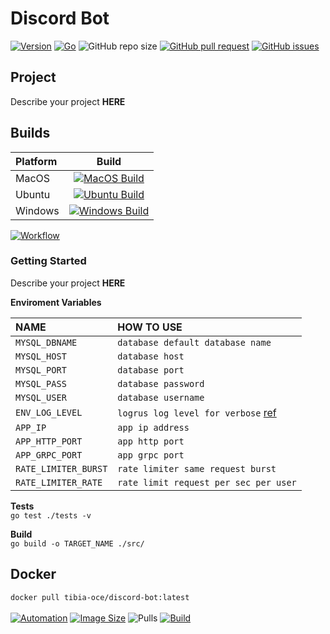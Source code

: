 # Discord Bot

[![Version](https://img.shields.io/github/v/release/tibia-oce/discord-bot)](https://github.com/tibia-oce/discord-bot/releases/latest)
[![Go](https://img.shields.io/github/go-mod/go-version/tibia-oce/discord-bot)](https://golang.org/doc/go1.16)
![GitHub repo size](https://img.shields.io/github/repo-size/tibia-oce/discord-bot)
[![GitHub pull request](https://img.shields.io/github/issues-pr/tibia-oce/discord-bot)](https://github.com/tibia-oce/discord-bot/pulls)
[![GitHub issues](https://img.shields.io/github/issues/tibia-oce/discord-bot)](https://github.com/tibia-oce/discord-bot/issues)


## Project

Describe your project **HERE**

## Builds
| Platform       | Build        |
| :------------- | :----------: |
| MacOS          | [![MacOS Build](https://github.com/tibia-oce/discord-bot/actions/workflows/ci-build-macos.yml/badge.svg?branch=main)](https://github.com/tibia-oce/discord-bot/actions/workflows/ci-build-macos.yml)   |
| Ubuntu         | [![Ubuntu Build](https://github.com/tibia-oce/discord-bot/actions/workflows/ci-build-ubuntu.yml/badge.svg?branch=main)](https://github.com/tibia-oce/discord-bot/actions/workflows/ci-build-ubuntu.yml) |
| Windows        | [![Windows Build](https://github.com/tibia-oce/discord-bot/actions/workflows/ci-build-windows.yml/badge.svg?branch=main)](https://github.com/tibia-oce/discord-bot/actions/workflows/ci-build-windows.yml) |

[![Workflow](https://github.com/tibia-oce/discord-bot/actions/workflows/ci-multiplat-release.yml/badge.svg)](https://github.com/tibia-oce/discord-bot/actions/workflows/ci-multiplat-release.yml)

### Getting **Started**

Describe your project **HERE**

**Enviroment Variables**

|       NAME          |            HOW TO USE                |
| :------------------ | :----------------------------------  |
|`MYSQL_DBNAME`       | `database default database name`     |
|`MYSQL_HOST`         | `database host`                      |
|`MYSQL_PORT`         | `database port`                      |
|`MYSQL_PASS`         | `database password`                  |
|`MYSQL_USER`         | `database username`                  |
|`ENV_LOG_LEVEL`      | `logrus log level for verbose` [ref](https://pkg.go.dev/github.com/sirupsen/logrus#Level)   |
|`APP_IP`             | `app ip address`                     |
|`APP_HTTP_PORT`      | `app http port`                      |
|`APP_GRPC_PORT`      | `app grpc port`                      |
|`RATE_LIMITER_BURST` | `rate limiter same request burst`    |
|`RATE_LIMITER_RATE`  | `rate limit request per sec per user`|

**Tests**  
`go test ./tests -v`

**Build**  
`go build -o TARGET_NAME ./src/`

## Docker
`docker pull tibia-oce/discord-bot:latest`<br><br>
[![Automation](https://img.shields.io/docker/cloud/automated/tibia-oce/discord-bot)](https://hub.docker.com/r/tibia-oce/discord-bot)
[![Image Size](https://img.shields.io/docker/image-size/tibia-oce/discord-bot)](https://hub.docker.com/r/tibia-oce/discord-bot/tags?page=1&ordering=last_updated)
![Pulls](https://img.shields.io/docker/pulls/tibia-oce/discord-bot)
[![Build](https://img.shields.io/docker/cloud/build/tibia-oce/discord-bot)](https://hub.docker.com/r/tibia-oce/discord-bot/builds)
